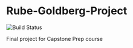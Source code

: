 # Rube-Goldberg-Project
![Build Status](https://github.com/omn0mn0m/Rube-Goldberg-Project/workflows/Rube%20Goldberg%20Project/badge.svg)

Final project for Capstone Prep course
